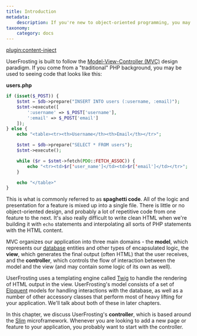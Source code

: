 ```yaml
---
title: Introduction
metadata:
    description: If you're new to object-oriented programming, you may not be familiar with the MVC pattern, a popular and very flexible design paradigm for scalable, easily maintained web applications.
taxonomy:
    category: docs
---
```

[plugin:content-inject](/modular/_update5.0)

UserFrosting is built to follow the [Model-View-Controller (MVC)](https://en.wikipedia.org/wiki/Model%E2%80%93view%E2%80%93controller) design paradigm. If you come from a "traditional" PHP background, you may be used to seeing code that looks like this:

**users.php**
```php
if (isset($_POST)) {
    $stmt = $db->prepare("INSERT INTO users (:username, :email)");
    $stmt->execute([
        ':username' => $_POST['username'],
        ':email' => $_POST['email']
    ]);
} else {
    echo "<table><tr><th>Username</th><th>Email</th></tr>";

    $stmt = $db->prepare("SELECT * FROM users");
    $stmt->execute();

    while ($r = $stmt->fetch(PDO::FETCH_ASSOC)) {
        echo "<tr><td>$r['user_name']</td><td>$r['email']</td></tr>";
    }

    echo "</table>"
}
```

This is what is commonly referred to as **spaghetti code**. All of the logic and presentation for a feature is mixed up into a single file. There is little or no object-oriented design, and probably a lot of repetitive code from one feature to the next. It's also really difficult to write clean HTML when we're building it with `echo` statements and interpolating all sorts of PHP statements with the HTML content.

MVC organizes our application into three main domains - the **model**, which represents our [database](/database) entities and other types of encapsulated logic, the **view**, which generates the final output (often HTML) that the user receives, and the **controller**, which controls the flow of interaction between the model and the view (and may contain some logic of its own as well).

UserFrosting uses a templating engine called [Twig](/templating-with-twig) to handle the rendering of HTML output in the view. UserFrosting's model consists of a set of [Eloquent](https://laravel.com/docs/8.x/eloquent) models for handling interactions with the database, as well as a number of other accessory classes that perform most of heavy lifting for your application. We'll talk about both of these in later chapters.

In this chapter, we discuss UserFrosting's **controller**, which is based around the [Slim](https://www.slimframework.com/docs/v3/) microframework. Whenever you are looking to add a new page or feature to your application, you probably want to start with the controller.
